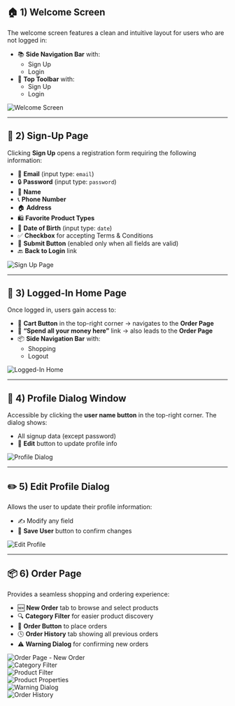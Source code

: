 ## 🏠 1) Welcome Screen

The welcome screen features a clean and intuitive layout for users who are not logged in:

- 📚 **Side Navigation Bar** with:
  - Sign Up  
  - Login  
- 🧭 **Top Toolbar** with:
  - Sign Up  
  - Login  

![Welcome Screen](images/wp-1-welcome.png)

---

## 📝 2) Sign-Up Page

Clicking **Sign Up** opens a registration form requiring the following information:

- 📧 **Email** (input type: `email`)
- 🔒 **Password** (input type: `password`)
- 🧑 **Name**
- 📞 **Phone Number**
- 🏠 **Address**
- 🛍️ **Favorite Product Types**
- 🎂 **Date of Birth** (input type: `date`)
- ✅ **Checkbox** for accepting Terms & Conditions
- 🚀 **Submit Button** (enabled only when all fields are valid)
- 🔙 **Back to Login** link

![Sign Up Page](images/wp-2-signup.png)

---

## 🔐 3) Logged-In Home Page

Once logged in, users gain access to:

- 🛒 **Cart Button** in the top-right corner → navigates to the **Order Page**
- 💸 **“Spend all your money here”** link → also leads to the **Order Page**
- 📦 **Side Navigation Bar** with:
  - Shopping  
  - Logout  

![Logged-In Home](images/wp-3-welcome.png)

---

## 👤 4) Profile Dialog Window

Accessible by clicking the **user name button** in the top-right corner. The dialog shows:

- All signup data (except password)
- 📝 **Edit** button to update profile info

![Profile Dialog](images/wp-4-editprofile.png)

---

## ✏️ 5) Edit Profile Dialog

Allows the user to update their profile information:

- ✍️ Modify any field  
- 💾 **Save User** button to confirm changes

![Edit Profile](images/wp-5-editprofile.png)

---

## 📦 6) Order Page

Provides a seamless shopping and ordering experience:

- 🆕 **New Order** tab to browse and select products
- 🔍 **Category Filter** for easier product discovery
- 🛒 **Order Button** to place orders
- 🕓 **Order History** tab showing all previous orders
- ⚠️ **Warning Dialog** for confirming new orders

![Order Page - New Order](images/wp-6-order.png)  
![Category Filter](images/wp-7-order.png)  
![Product Filter](images/wp-8-order.png)  
![Product Properties](images/wp-9-order.png)  
![Warning Dialog](images/wp-10-order.png)  
![Order History](images/wp-11-order.png)
